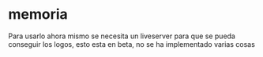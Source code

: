 # memoria
Para usarlo ahora mismo se necesita un liveserver para que se pueda 
conseguir los logos, esto esta en beta, no se ha implementado varias 
cosas


